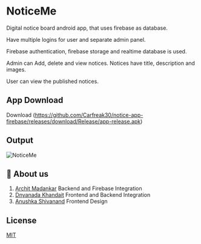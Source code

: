 # NoticeMe


Digital notice board android app, that uses firebase as database. 

Have multiple logins for user and separate admin panel.

Firebase authentication, firebase storage and realtime database is used.

Admin can Add, delete and view notices. Notices have title, description and images.

User can view the published notices.



## App Download 
Download (https://github.com/Carfreak30/notice-app-firebase/releases/download/Release/app-release.apk)


## Output 
![NoticeMe](https://user-images.githubusercontent.com/115229534/205481575-03035a76-5aac-4e76-9b7a-5e8d7be73431.jpg|width=100)



## 🚀 About us
1.  [Archit Madankar](https://github.com/architmadankar) Backend and Firebase Integration
2.  [Dnyanada Khandait](https://github.com/saik20012) Frontend and Backend Integration
3.  [Anushka Shivanand](https://github.com/carfreak30) Frontend Design


## License

[MIT](https://choosealicense.com/licenses/mit/)

